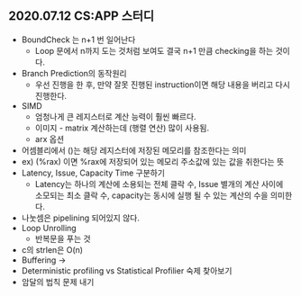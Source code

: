 ## 2020.07.12 CS:APP 스터디 

- BoundCheck 는 n+1 번 일어난다
  - Loop 문에서 n까지 도는 것처럼 보여도 결국 n+1 만큼 checking을 하는 것이다.
- Branch Prediction의 동작원리
  - 우선 진행을 한 후, 만약 잘못 진행된 instruction이면 해당 내용을 버리고 다시 진행한다.
- SIMD
  - 엄청나게 큰 레지스터로 계산 능력이 훨씬 빠르다.
  - 이미지 - matrix 계산하는데 (행렬 연산) 많이 사용됨.
  - arx 옵션
- 어셈블리에서 ()는 해당 레지스터에 저장된 메모리를 참조한다는 의미
- ex) (%rax) 이면 %rax에 저장되어 있는 메모리 주소값에 있는 값을 취한다는 뜻
- Latency, Issue, Capacity Time 구분하기
  - Latency는 하나의 계산에 소용되는 전체 클락 수, Issue 별개의 계산 사이에 소모되는 최소 클락 수, capacity는 동시에 실행 될 수 있는 계산의 수을 의미한다.
- 나눗셈은 pipelining 되어있지 않다.
- Loop Unrolling
  - 반복문을 푸는 것
- c의 strlen은 O(n)
- Buffering -> 
- Deterministic profiling vs Statistical Profilier 숙제 찾아보기
- 암달의 법칙 문제 내기